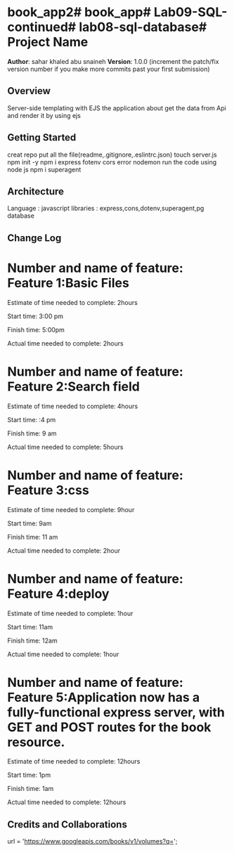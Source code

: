 # book_app2# book_app# Lab09-SQL-continued# lab08-sql-database# Project Name

**Author**: sahar khaled abu snaineh
**Version**: 1.0.0 (increment the patch/fix version number if you make more commits past your first submission)

## Overview
<!-- Provide a high level overview of what this application is and why you are building it, beyond the fact that it's an assignment for this class. (i.e. What's your problem domain?) -->
  Server-side templating with EJS
  the application about get the data from Api and render it by using ejs
## Getting Started
<!-- What are the steps that a user must take in order to build this app on their own machine and get it running? -->
creat repo 
put all the file(readme,.gitignore,.eslintrc.json)
touch server.js
npm init -y
npm i express fotenv cors
error nodemon
run the code using node js
npm i superagent

## Architecture
<!-- Provide a detailed description of the application design. What technologies (languages, libraries, etc) you're using, and any other relevant design information. -->
Language : javascript 
libraries : express,cons,dotenv,superagent,pg
database
## Change Log
<!-- 
Use this area to document the iterative changes made to your application as each feature is successfully implemented. Use time stamps. Here's an examples:

01-01-2001 4:59pm - Application now has a fully-functional express server, with a GET route for the location resource. -->
# Number and name of feature: Feature 1:Basic Files

Estimate of time needed to complete: 2hours

Start time: 3:00 pm

Finish time: 5:00pm

Actual time needed to complete: 2hours


# Number and name of feature: Feature 2:Search field

Estimate of time needed to complete: 4hours

Start time: :4 pm

Finish time: 9 am

Actual time needed to complete: 5hours



# Number and name of feature: Feature 3:css

Estimate of time needed to complete: 9hour

Start time: 9am

Finish time: 11 am

Actual time needed to complete: 2hour

# Number and name of feature: Feature 4:deploy

Estimate of time needed to complete: 1hour

Start time: 11am

Finish time: 12am

Actual time needed to complete: 1hour

# Number and name of feature: Feature 5:Application now has a fully-functional express server, with GET and POST routes for the book resource.

Estimate of time needed to complete: 12hours

Start time: 1pm

Finish time: 1am 

Actual time needed to complete: 12hours


## Credits and Collaborations
url = 'https://www.googleapis.com/books/v1/volumes?q=';